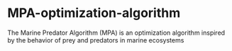 # MPA-optimization-algorithm
The Marine Predator Algorithm (MPA) is an optimization algorithm inspired by the behavior of prey and predators in marine ecosystems

